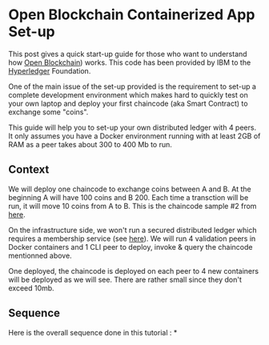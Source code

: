 # Open Blockchain Containerized App Set-up
This post gives a quick start-up guide for those who want to understand how [Open Blockchain](https://github.com/openblockchain/obc-docs)) works. This code has been provided by IBM to the [Hyperledger](https://www.hyperledger.org/) Foundation. 

One of the main issue of the set-up provided is the requirement to set-up a complete development environment which makes hard to quickly test on your own laptop and deploy your first chaincode (aka Smart Contract) to exchange some "coins".

This guide will help you to set-up your own distributed ledger with 4 peers. It only assumes you have a Docker environment running with at least 2GB of RAM as a peer takes about 300 to 400 Mb to run.

## Context
We will deploy one chaincode to exchange coins between A and B. At the beginning A will have 100 coins and B 200. Each time a transction will be run, it will move 10 coins from A to B. This is the chaincode sample #2 from [here](https://github.com/openblockchain/obc-peer/tree/master/openchain/example/chaincode/chaincode_example02).

On the infrastructure side, we won't run a secured distributed ledger which requires a membership service (see [here](https://github.com/openblockchain/obc-docs/blob/master/whitepaper.md)). We will run 4 validation peers in Docker containers and 1 CLI peer to deploy, invoke & query the chaincode mentionned above.

One deployed, the chaincode is deployed on each peer to 4 new containers will be deployed as we will see. There are rather small since they don't exceed 10mb.

## Sequence
Here is the overall sequence done in this tutorial :
	* 